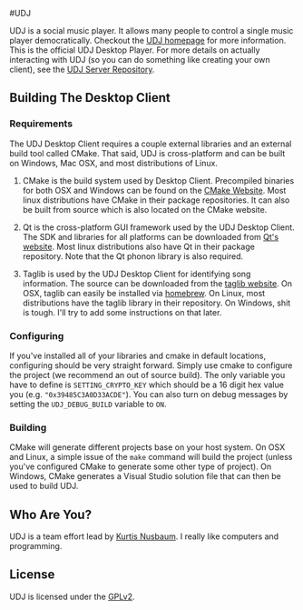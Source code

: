 #UDJ

UDJ is a social music player. It allows many people to control
a single music player democratically. Checkout the
[UDJ homepage][home] for more information. This is the official
UDJ Desktop Player. For more details on actually interacting with
UDJ (so you can do something like creating your own client), see the [UDJ Server Repository][server].


## Building The Desktop Client

### Requirements

The UDJ Desktop Client requires a couple external libraries and an external build tool called
CMake. That said, UDJ is cross-platform and can be built on Windows, Mac OSX, and most 
distributions of Linux.

1. CMake is the build system used by Desktop Client. Precompiled binaries for both OSX and
Windows can be found on the [CMake Website][cmake]. Most linux distributions have CMake in their
package repositories. It can also be built from source which is also located on the CMake website.

2. Qt is the cross-platform GUI framework used by the UDJ Desktop Client. The SDK and libraries
for all platforms can be downloaded from [Qt's website][qt]. Most linux distributions also
have Qt in their package repository. Note that the Qt phonon library is also required.

3. Taglib is used by the UDJ Desktop Client for identifying song information. The source
can be downloaded from the [taglib website][taglib]. On OSX, taglib can easily be installed
via [homebrew][brew]. On Linux, most distributions have the taglib library in their 
repository. On Windows, shit is tough. I'll try to add some instructions on that later.

### Configuring
If you've installed all of your libraries and cmake in default locations, configuring should
be very straight forward. Simply use cmake to configure the project (we recommend an out of 
source build). The only variable you have to define is `SETTING_CRYPTO_KEY` which should be a
16 digit hex value you (e.g. `"0x39485C3A0D33ACDE"`). You can also turn on debug messages
by setting the `UDJ_DEBUG_BUILD` variable to `ON`.

### Building
CMake will generate different projects base on your host system. On OSX and Linux, a simple issue
of the `make` command will build the project (unless you've configured CMake to generate some
other type of project). On Windows, CMake generates a Visual Studio solution file that can then
be used to build UDJ.

## Who Are You?

UDJ is a team effort lead by [Kurtis Nusbaum][kln].
I really like computers and programming.

## License
UDJ is licensed under the [GPLv2][gpl].


[home]:https://www.udjplayer.com
[server]:https://github.com/klnusbaum/UDJ
[kln]:https://github.com/klnusbaum/
[gpl]:https://github.com/klnusbaum/UDJ-Desktop-Client/blob/master/LICENSE
[cmake]:http://www.cmake.org/cmake/resources/software.html
[qt]:http://qt.nokia.com/downloads
[taglib]:http://developer.kde.org/~wheeler/taglib.html
[brew]:http://mxcl.github.com/homebrew/
